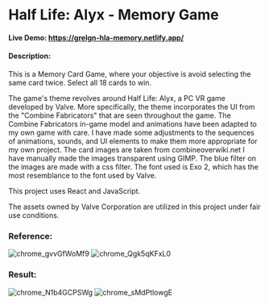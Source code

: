 # Half Life: Alyx - Memory Game
#### Live Demo: https://grelgn-hla-memory.netlify.app/
#### Description:
This is a Memory Card Game, where your objective is avoid selecting the same card twice.
Select all 18 cards to win.

The game's theme revolves around Half Life: Alyx, a PC VR game developed by Valve.
More specifically, the theme incorporates the UI from the "Combine Fabricators" that are seen throughout the game.
The Combine Fabricators in-game model and animations have been adapted to my own game with care.
I have made some adjustments to the sequences of animations, sounds, and UI elements to make them more appropriate for my own project.
The card images are taken from combineoverwiki.net
I have manually made the images transparent using GIMP.
The blue filter on the images are made with a css filter.
The font used is Exo 2, which has the most resemblance to the font used by Valve.

This project uses React and JavaScript.

The assets owned by Valve Corporation are utilized in this project under fair use conditions.

### Reference:
![chrome_gvvGfWoMf9](https://github.com/Grelgn/HLA-Memory-Game/assets/86077715/86aadfc3-dcf1-4545-b63a-a9f6ef8d90ce)
![chrome_Qgk5qKFxL0](https://github.com/Grelgn/HLA-Memory-Game/assets/86077715/4c9949f0-0df3-45e8-abb2-3f9a19f4e206)

### Result:

![chrome_N1b4GCPSWg](https://github.com/Grelgn/HLA-Memory-Game/assets/86077715/f2c8ff9b-b162-47d2-b90f-ea18ccfb683d)
![chrome_sMdPtlowgE](https://github.com/Grelgn/HLA-Memory-Game/assets/86077715/b1e73516-0cf5-4e42-b915-b07f66977be7)
